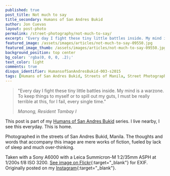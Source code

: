 ```yaml
---
published: true
post_title: Not much to say
title_secondary: Humans of San Andres Bukid
author: Jon Cuevas
layout: post-photo
permalink: /street-photography/not-much-to-say/
excerpt: "Every day I fight these tiny little battles inside. My mind is a warzone. To keep things to myself or to spill out my guts, I must be really terrible at this, for I fail, every single time."
featured_image: /assets/images/articles/not-much-to-say-09550.jpg
featured_image_thumb: /assets/images/articles/not-much-to-say-09550.jpg
background_position: top center
bg_color: 'rgba(0, 0, 0, .2);'
text_color: light
comments: true
disqus_identifier: HumansofSanAndresBukid-003-s2015
tags: [Humans of San Andres Bukid, Streets of Manila, Street Photography, Black and White, Sony, Leica, Manila, Photography, Mirrorless]
---
```

<blockquote>
	<p class="lead">"Every day I fight these tiny little battles inside. My mind is a warzone. To keep things to myself or to spill out my guts, I must be really terrible at this, for I fail, every single time."</p>
	<cite>Manong, Resident Tambay I</cite>
</blockquote>

This post is part of my [Humans of San Andres Bukid][3] series. I live nearby, I see this everyday. This is home.

Photographed in the streets of San Andres Bukid, Manila. The thoughts and words that accompany this image are mere works of fiction, fueled by lack of sleep and much over-thinking.

Taken with a Sony A6000 with a Leica Summicron-M 1:2/35mm ASPH at 1/200s f/8 ISO 3200. [See image on Flickr][1]{:target="_blank"} for EXIF. Originally posted on my [Instagram][2]{:target="_blank"}.

[1]: https://www.flickr.com/photos/archondigital/22805736725/
[2]: https://instagram.com/p/9r_hqgmqxu/
[3]: /topic/humans-of-san-andres-bukid/
[4]: /topic/streets-of-manila/